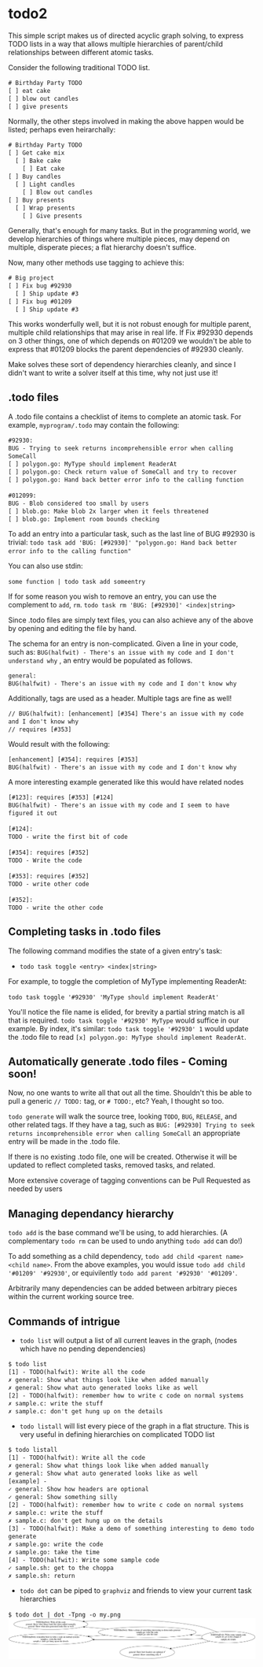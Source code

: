 # todo2

This simple script makes us of directed acyclic graph solving, to express TODO lists in a way that allows multiple hierarchies of parent/child relationships between different atomic tasks.

Consider the following traditional TODO list.

```
# Birthday Party TODO
[ ] eat cake
[ ] blow out candles
[ ] give presents
```

Normally, the other steps involved in making the above happen would be listed; perhaps even heirarchally:

```
# Birthday Party TODO
[ ] Get cake mix
  [ ] Bake cake
    [ ] Eat cake
[ ] Buy candles
  [ ] Light candles
    [ ] Blow out candles 
[ ] Buy presents
  [ ] Wrap presents
    [ ] Give presents
```

Generally, that's enough for many tasks. But in the programming world, we develop hierarchies of things where multiple pieces, may depend on multiple, disperate pieces; a flat hierarchy doesn't suffice.

Now, many other methods use tagging to achieve this:

```
# Big project 
[ ] Fix bug #92930
  [ ] Ship update #3
[ ] Fix bug #01209
  [ ] Ship update #3
```

This works wonderfully well, but it is not robust enough for multiple parent, multiple child relationships that may arise in real life. If Fix #92930 depends on 3 other things, one of which depends on #01209 we wouldn't be able to express that #01209 blocks the parent dependencies of #92930 cleanly. 

Make solves these sort of dependency hierarchies cleanly, and since I didn't want to write a solver itself at this time, why not just use it! 

## .todo files

A .todo file contains a checklist of items to complete an atomic task. For example, `myprogram/.todo` may contain the following:

```
#92930:
BUG - Trying to seek returns incomprehensible error when calling SomeCall
[ ] polygon.go: MyType should implement ReaderAt
[ ] polygon.go: Check return value of SomeCall and try to recover
[ ] polygon.go: Hand back better error info to the calling function

#012099:
BUG - Blob considered too small by users
[ ] blob.go: Make blob 2x larger when it feels threatened
[ ] blob.go: Implement room bounds checking
```

To add an entry into a particular task, such as the last line of BUG #92930 is trivial:
`todo task add 'BUG: [#92930]' "polygon.go: Hand back better error info to the calling function"`

You can also use stdin:

`some function | todo task add someentry`

If for some reason you wish to remove an entry, you can use the complement to `add`, `rm`.
`todo task rm 'BUG: [#92930]' <index|string>`

Since .todo files are simply text files, you can also achieve any of the above by opening and editing the file by hand.

The schema for an entry is non-complicated. Given a line in your code, such as: 
`BUG(halfwit) - There's an issue with my code and I don't understand why`
, an entry would be populated as follows.

```
general:
BUG(halfwit) - There's an issue with my code and I don't know why
```

Additionally, tags are used as a header. Multiple tags are fine as well!

```
// BUG(halfwit): [enhancement] [#354] There's an issue with my code and I don't know why
// requires [#353]
```

Would result with the following:

```
[enhancement] [#354]: requires [#353]
BUG(halfwit) - There's an issue with my code and I don't know why
```

A more interesting example generated like this would have related nodes

```
[#123]: requires [#353] [#124]
BUG(halfwit) - There's an issue with my code and I seem to have figured it out

[#124]:
TODO - write the first bit of code

[#354]: requires [#352]
TODO - Write the code

[#353]: requires [#352]
TODO - write other code

[#352]:
TODO - write the other code
```

## Completing tasks in .todo files

The following command modifies the state of a given entry's task:

 - `todo task toggle <entry> <index|string>`

For example, to toggle the completion of MyType implementing ReaderAt:

`todo task toggle '#92930' 'MyType should implement ReaderAt'`

You'll notice the file name is elided, for brevity a partial string match is all that is required. `todo task toggle '#92930' MyType` would suffice in our example.
By index, it's similar: `todo task toggle '#92930' 1` would update the .todo file to read `[x] polygon.go: MyType should implement ReaderAt`.

## Automatically generate .todo files - Coming soon!

Now, no one wants to write all that out all the time. Shouldn't this be able to pull a generic `// TODO:` tag, or `# TODO:`, etc? Yeah, I thought so too.

`todo generate` will walk the source tree, looking `TODO`, `BUG`, `RELEASE`, and other related tags. If they have a tag, such as `BUG: [#92930] Trying to seek returns incomprehensible error when calling SomeCall`   an appropriate entry will be made in the .todo file.

If there is no existing .todo file, one will be created. Otherwise it will be updated to reflect completed tasks, removed tasks, and related.

More extensive coverage of tagging conventions can be Pull Requested as needed by users

## Managing dependancy hierarchy

`todo add` is the base command we'll be using, to add hierarchies. (A complementary `todo rm` can be used to undo anything `todo add` can do!)

To add something as a child dependency, `todo add child <parent name> <child name>`. From the above examples, you would issue `todo add child '#01209' '#92930'`, or equivilently `todo add parent '#92930' '#01209'`. 

Arbitrarily many dependencies can be added between arbitrary pieces within the current working source tree.

## Commands of intrigue
 - `todo list` will output a list of all current leaves in the graph, (nodes which have no pending dependencies)

 ```
 $ todo list
[1] - TODO(halfwit): Write all the code
 ✗ general: Show what things look like when added manually
 ✗ general: Show what auto generated looks like as well
[2] - TODO(halfwit): remember how to write c code on normal systems
 ✗ sample.c: write the stuff
 ✗ sample.c: don't get hung up on the details
 ```

 - `todo listall` will list every piece of the graph in a flat structure. This is very useful in defining hierarchies on complicated TODO list

 ```
 $ todo listall
[1] - TODO(halfwit): Write all the code
 ✗ general: Show what things look like when added manually
 ✗ general: Show what auto generated looks like as well
[example] - 
 ✓ general: Show how headers are optional
 ✓ general: Show something silly
[2] - TODO(halfwit): remember how to write c code on normal systems
 ✗ sample.c: write the stuff
 ✗ sample.c: don't get hung up on the details
[3] - TODO(halfwit): Make a demo of something interesting to demo todo generate
 ✗ sample.go: write the code
 ✗ sample.go: take the time
[4] - TODO(halfwit): Write some sample code
 ✓ sample.sh: get to the choppa
 ✗ sample.sh: return
 ```

 - `todo dot` can be piped to `graphviz` and friends to view your current task hierarchies
 
 `$ todo dot | dot -Tpng -o my.png`
  ![graph](samples/my.png)
